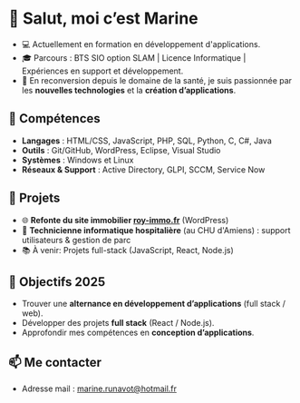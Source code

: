 # 👋 Salut, moi c’est Marine 

- 💻 Actuellement en formation en développement d'applications.
- 🎓 Parcours : BTS SIO option SLAM | Licence Informatique | Expériences en support et développement.  
- 🌱 En reconversion depuis le domaine de la santé, je suis passionnée par les **nouvelles technologies** et la **création d’applications**.  


## 🔧 Compétences
- **Langages** : HTML/CSS, JavaScript, PHP, SQL, Python, C, C#, Java
- **Outils** : Git/GitHub, WordPress, Eclipse, Visual Studio  
- **Systèmes** : Windows et Linux 
- **Réseaux & Support** : Active Directory, GLPI, SCCM, Service Now  


## 🚀 Projets
- 🌐 **Refonte du site immobilier [roy-immo.fr](http://roy-immo.fr/)** (WordPress)  
- 🏥 **Technicienne informatique hospitalière** (au CHU d'Amiens) : support utilisateurs & gestion de parc  
- 📚 À venir: Projets full-stack (JavaScript, React, Node.js)  


## 📌 Objectifs 2025
- Trouver une **alternance en développement d’applications** (full stack / web).
- Développer des projets **full stack** (React / Node.js).  
- Approfondir mes compétences en **conception d’applications**.

## 📫 Me contacter
-  Adresse mail : marine.runavot@hotmail.fr  
